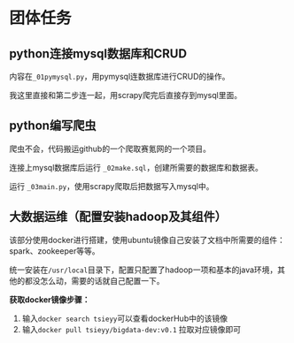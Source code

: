 # 团体任务

## python连接mysql数据库和CRUD

内容在`_01pymysql.py`，用pymysql连数据库进行CRUD的操作。

我这里直接和第二步连一起，用scrapy爬完后直接存到mysql里面。


## python编写爬虫

爬虫不会，代码搬运github的一个爬取赛氪网的一个项目。

连接上mysql数据库后运行 `_02make.sql`，创建所需要的数据库和数据表。

运行 `_03main.py`，使用scrapy爬取后把数据写入mysql中。

## 大数据运维（配置安装hadoop及其组件）

该部分使用docker进行搭建，使用ubuntu镜像自己安装了文档中所需要的组件：spark、zookeeper等等。

统一安装在`/usr/local`目录下，配置只配置了hadoop一项和基本的java环境，其他的都没怎么动，需要的话就自己配置一下。

**获取docker镜像步骤：**
 
1. 输入`docker search tsieyy`可以查看dockerHub中的该镜像
2. 输入`docker pull tsieyy/bigdata-dev:v0.1` 拉取对应镜像即可